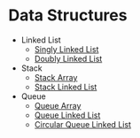 # Data Structures

- Linked List
  - [Singly Linked List](./linked-list/)
  - [Doubly Linked List](./doubly-linked-list/)
- Stack
  - [Stack Array](./stack-array/)
  - [Stack Linked List](./stack-linked-list/)
- Queue
  - [Queue Array](./queue-array/)
  - [Queue Linked List](./queue-linked-list/)
  - [Circular Queue Linked List](./circular-queue)
